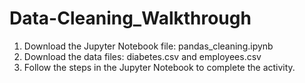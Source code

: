 # Data-Cleaning_Walkthrough

1. Download the Jupyter Notebook file: pandas_cleaning.ipynb
2. Download the data files: diabetes.csv and employees.csv
3. Follow the steps in the Jupyter Notebook to complete the activity.
